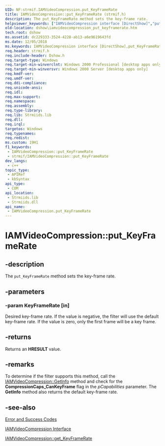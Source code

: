 ```yaml
---
UID: NF:strmif.IAMVideoCompression.put_KeyFrameRate
title: IAMVideoCompression::put_KeyFrameRate (strmif.h)
description: The put_KeyFrameRate method sets the key-frame rate.
helpviewer_keywords: ["IAMVideoCompression interface [DirectShow]","put_KeyFrameRate method","IAMVideoCompression.put_KeyFrameRate","IAMVideoCompression::put_KeyFrameRate","IAMVideoCompressionput_KeyFrameRate","dshow.iamvideocompression_put_keyframerate","put_KeyFrameRate","put_KeyFrameRate method [DirectShow]","put_KeyFrameRate method [DirectShow]","IAMVideoCompression interface","strmif/IAMVideoCompression::put_KeyFrameRate"]
old-location: dshow\iamvideocompression_put_keyframerate.htm
tech.root: dshow
ms.assetid: dc229333-3524-4228-ab13-a6e9619643fd
ms.date: 12/05/2018
ms.keywords: IAMVideoCompression interface [DirectShow],put_KeyFrameRate method, IAMVideoCompression.put_KeyFrameRate, IAMVideoCompression::put_KeyFrameRate, IAMVideoCompressionput_KeyFrameRate, dshow.iamvideocompression_put_keyframerate, put_KeyFrameRate, put_KeyFrameRate method [DirectShow], put_KeyFrameRate method [DirectShow],IAMVideoCompression interface, strmif/IAMVideoCompression::put_KeyFrameRate
req.header: strmif.h
req.include-header: Dshow.h
req.target-type: Windows
req.target-min-winverclnt: Windows 2000 Professional [desktop apps only]
req.target-min-winversvr: Windows 2000 Server [desktop apps only]
req.kmdf-ver: 
req.umdf-ver: 
req.ddi-compliance: 
req.unicode-ansi: 
req.idl: 
req.max-support: 
req.namespace: 
req.assembly: 
req.type-library: 
req.lib: Strmiids.lib
req.dll: 
req.irql: 
targetos: Windows
req.typenames: 
req.redist: 
ms.custom: 19H1
f1_keywords:
 - IAMVideoCompression::put_KeyFrameRate
 - strmif/IAMVideoCompression::put_KeyFrameRate
dev_langs:
 - c++
topic_type:
 - APIRef
 - kbSyntax
api_type:
 - COM
api_location:
 - Strmiids.lib
 - Strmiids.dll
api_name:
 - IAMVideoCompression.put_KeyFrameRate
---
```


# IAMVideoCompression::put_KeyFrameRate


## -description

The <code>put_KeyFrameRate</code> method sets the key-frame rate.

## -parameters

### -param KeyFrameRate [in]

Desired key-frame rate. If the value is negative, the filter will use the default key-frame rate. If the value is zero, only the first frame will be a key frame.

## -returns

Returns an <b>HRESULT</b> value.

## -remarks

To determine if the filter supports this method, call the <a href="https://docs.microsoft.com/windows/desktop/api/strmif/nf-strmif-iamvideocompression-getinfo">IAMVideoCompression::GetInfo</a> method and check for the <b>CompressionCaps_CanKeyFrame</b> flag in the <i>pCapabilities</i> parameter. The <b>GetInfo</b> method also returns the default key-frame rate.

## -see-also

<a href="https://docs.microsoft.com/windows/desktop/DirectShow/error-and-success-codes">Error and Success Codes</a>



<a href="https://docs.microsoft.com/windows/desktop/api/strmif/nn-strmif-iamvideocompression">IAMVideoCompression Interface</a>



<a href="https://docs.microsoft.com/windows/desktop/api/strmif/nf-strmif-iamvideocompression-get_keyframerate">IAMVideoCompression::get_KeyFrameRate</a>

